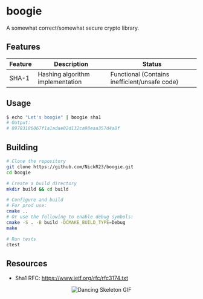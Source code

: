 # boogie
A somewhat correct/somewhat secure crypto library.

## Features
| Feature         | Description                        | Status     |
|-----------------|------------------------------------|------------|
| SHA-1           | Hashing algorithm implementation   | Functional (Contains inefficient/unsafe code)

## Usage

```bash
$ echo "Let's boogie" | boogie sha1
# Output:
# 09783186067f1a1adae02d132ca98eaa357d4a8f
```

## Building

```bash
# Clone the repository
git clone https://github.com/NickR23/boogie.git
cd boogie

# Create a build directory
mkdir build && cd build

# Configure and build
# For prod use:
cmake .. 
# Or use the following to enable debug symbols:
cmake -S . -B build -DCMAKE_BUILD_TYPE=Debug
make

# Run tests
ctest
```

## Resources
* Sha1 RFC: https://www.ietf.org/rfc/rfc3174.txt

<div align="center">
  <img src="https://media.tenor.com/5YSoSYGxbUMAAAAM/dancing-skeleton.gif" alt="Dancing Skeleton GIF" />
</div>
